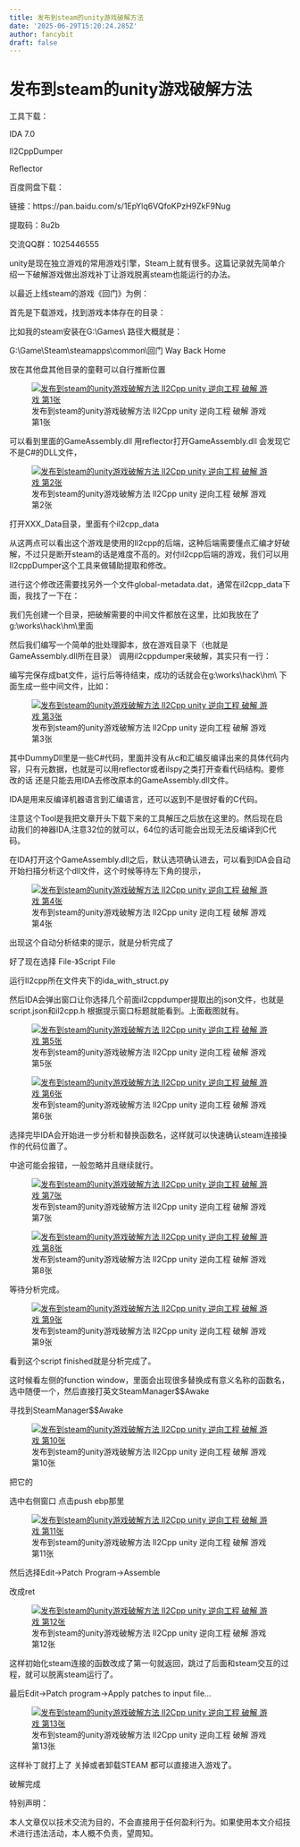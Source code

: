 ```yaml
---
title: 发布到steam的unity游戏破解方法
date: '2025-06-29T15:20:24.285Z'
author: fancybit
draft: false
---
```

<div class="header"><h1 class="single-title animate__animated animate__pulse animate__faster">发布到steam的unity游戏破解方法</h1></div>

<div class="content" id="content"><p>工具下载：</p><p>IDA 7.0</p><p>Il2CppDumper</p><p>Reflector</p><p>百度网盘下载：</p><p>链接：https://pan.baidu.com/s/1EpYlq6VQfoKPzH9ZkF9Nug&nbsp;</p><p>提取码：8u2b&nbsp;</p><p>交流QQ群：1025446555</p><p>unity是现在独立游戏的常用游戏引擎，Steam上就有很多。这篇记录就先简单介绍一下破解游戏做出游戏补丁让游戏脱离steam也能运行的办法。</p><p>以最近上线steam的游戏《回门》为例：</p><p>首先是下载游戏，找到游戏本体存在的目录：</p><p>比如我的steam安装在G:\Games\ 路径大概就是：</p><p>G:\Game\Steam\steamapps\common\回门 Way Back Home</p><p>放在其他盘其他目录的童鞋可以自行推断位置</p><p></p><figure><a class="lightgallery" href="https://www.fancybit.top/zb_users/upload/2021/02/202102081612769455458962.png" data-thumbnail="https://www.fancybit.top/zb_users/upload/2021/02/202102081612769455458962.png" data-sub-html="<h2>发布到steam的unity游戏破解方法  Il2Cpp unity 逆向工程 破解 游戏 第1张</h2><p>发布到steam的unity游戏破解方法  Il2Cpp unity 逆向工程 破解 游戏 第1张</p>"><img class="lazyload" src="/svg/loading.min.svg" data-src="https://www.fancybit.top/zb_users/upload/2021/02/202102081612769455458962.png" data-srcset="https://www.fancybit.top/zb_users/upload/2021/02/202102081612769455458962.png, https://www.fancybit.top/zb_users/upload/2021/02/202102081612769455458962.png 1.5x, https://www.fancybit.top/zb_users/upload/2021/02/202102081612769455458962.png 2x" data-sizes="auto" alt="发布到steam的unity游戏破解方法  Il2Cpp unity 逆向工程 破解 游戏 第1张" title="发布到steam的unity游戏破解方法  Il2Cpp unity 逆向工程 破解 游戏 第1张"></a><figcaption class="image-caption">发布到steam的unity游戏破解方法 Il2Cpp unity 逆向工程 破解 游戏 第1张</figcaption></figure><p></p><p>可以看到里面的GameAssembly.dll 用reflector打开GameAssembly.dll 会发现它不是C#的DLL文件，</p><p></p><figure><a class="lightgallery" href="https://www.fancybit.top/zb_users/upload/2021/02/202102081612769771842696.png" data-thumbnail="https://www.fancybit.top/zb_users/upload/2021/02/202102081612769771842696.png" data-sub-html="<h2>发布到steam的unity游戏破解方法  Il2Cpp unity 逆向工程 破解 游戏 第2张</h2><p>发布到steam的unity游戏破解方法  Il2Cpp unity 逆向工程 破解 游戏 第2张</p>"><img class="lazyload" src="/svg/loading.min.svg" data-src="https://www.fancybit.top/zb_users/upload/2021/02/202102081612769771842696.png" data-srcset="https://www.fancybit.top/zb_users/upload/2021/02/202102081612769771842696.png, https://www.fancybit.top/zb_users/upload/2021/02/202102081612769771842696.png 1.5x, https://www.fancybit.top/zb_users/upload/2021/02/202102081612769771842696.png 2x" data-sizes="auto" alt="发布到steam的unity游戏破解方法  Il2Cpp unity 逆向工程 破解 游戏 第2张" title="发布到steam的unity游戏破解方法  Il2Cpp unity 逆向工程 破解 游戏 第2张"></a><figcaption class="image-caption">发布到steam的unity游戏破解方法 Il2Cpp unity 逆向工程 破解 游戏 第2张</figcaption></figure><p></p><p>打开XXX_Data目录，里面有个il2cpp_data</p><p>从这两点可以看出这个游戏是使用的Il2cpp的后端，这种后端需要懂点汇编才好破解，不过只是断开steam的话是难度不高的。对付il2cpp后端的游戏，我们可以用Il2cppDumper这个工具来做辅助提取和修改。</p><p>进行这个修改还需要找另外一个文件global-metadata.dat，通常在il2cpp_data下面，我找了一下在：</p><!-- raw HTML omitted --><p>我们先创建一个目录，把破解需要的中间文件都放在这里，比如我放在了g:\works\hack\hm\里面</p><p>然后我们编写一个简单的批处理脚本，<!-- raw HTML omitted -->放在游戏目录下（也就是GameAssembly.dll所在目录）<!-- raw HTML omitted --> 调用il2cppdumper来破解，其实只有一行：</p><!-- raw HTML omitted --><p>编写完保存成bat文件，运行后等待结束，成功的话就会在g:\works\hack\hm\ 下面生成一些中间文件，比如：</p><p></p><figure><a class="lightgallery" href="https://www.fancybit.top/zb_users/upload/2021/02/202102081612770254767280.png" data-thumbnail="https://www.fancybit.top/zb_users/upload/2021/02/202102081612770254767280.png" data-sub-html="<h2>发布到steam的unity游戏破解方法  Il2Cpp unity 逆向工程 破解 游戏 第3张</h2><p>发布到steam的unity游戏破解方法  Il2Cpp unity 逆向工程 破解 游戏 第3张</p>"><img class="lazyload" src="/svg/loading.min.svg" data-src="https://www.fancybit.top/zb_users/upload/2021/02/202102081612770254767280.png" data-srcset="https://www.fancybit.top/zb_users/upload/2021/02/202102081612770254767280.png, https://www.fancybit.top/zb_users/upload/2021/02/202102081612770254767280.png 1.5x, https://www.fancybit.top/zb_users/upload/2021/02/202102081612770254767280.png 2x" data-sizes="auto" alt="发布到steam的unity游戏破解方法  Il2Cpp unity 逆向工程 破解 游戏 第3张" title="发布到steam的unity游戏破解方法  Il2Cpp unity 逆向工程 破解 游戏 第3张"></a><figcaption class="image-caption">发布到steam的unity游戏破解方法 Il2Cpp unity 逆向工程 破解 游戏 第3张</figcaption></figure><p></p><p>其中DummyDll里是一些C#代码，里面并没有从c和汇编反编译出来的具体代码内容，只有元数据，也就是可以用reflector或者ilspy之类打开查看代码结构。要修改的话 还是只能去用IDA去修改原本的GameAssembly.dll文件。</p><p>IDA是用来反编译机器语言到汇编语言，还可以返到不是很好看的C代码。</p><p>注意这个Tool是我把文章开头下载下来的工具解压之后放在这里的。然后现在启动我们的神器IDA,注意32位的就可以，64位的话可能会出现无法反编译到C代码。</p><p>在IDA打开这个GameAssembly.dll之后，默认选项确认进去，可以看到IDA会自动开始扫描分析这个dll文件，这个时候等待左下角的提示，</p><p></p><figure><a class="lightgallery" href="https://www.fancybit.top/zb_users/upload/2021/02/202102081612773227344163.png" data-thumbnail="https://www.fancybit.top/zb_users/upload/2021/02/202102081612773227344163.png" data-sub-html="<h2>发布到steam的unity游戏破解方法  Il2Cpp unity 逆向工程 破解 游戏 第4张</h2><p>发布到steam的unity游戏破解方法  Il2Cpp unity 逆向工程 破解 游戏 第4张</p>"><img class="lazyload" src="/svg/loading.min.svg" data-src="https://www.fancybit.top/zb_users/upload/2021/02/202102081612773227344163.png" data-srcset="https://www.fancybit.top/zb_users/upload/2021/02/202102081612773227344163.png, https://www.fancybit.top/zb_users/upload/2021/02/202102081612773227344163.png 1.5x, https://www.fancybit.top/zb_users/upload/2021/02/202102081612773227344163.png 2x" data-sizes="auto" alt="发布到steam的unity游戏破解方法  Il2Cpp unity 逆向工程 破解 游戏 第4张" title="发布到steam的unity游戏破解方法  Il2Cpp unity 逆向工程 破解 游戏 第4张"></a><figcaption class="image-caption">发布到steam的unity游戏破解方法 Il2Cpp unity 逆向工程 破解 游戏 第4张</figcaption></figure><p></p><p>出现这个自动分析结束的提示，就是分析完成了</p><p>好了现在选择 File-》Script File</p><p>运行Il2cpp所在文件夹下的ida_with_struct.py&nbsp;</p><p>然后IDA会弹出窗口让你选择几个前面il2cppdumper提取出的json文件，也就是script.json和il2cpp.h 根据提示窗口标题就能看到。上面截图就有。</p><p></p><figure><a class="lightgallery" href="https://www.fancybit.top/zb_users/upload/2021/02/202102081612773358113420.png" data-thumbnail="https://www.fancybit.top/zb_users/upload/2021/02/202102081612773358113420.png" data-sub-html="<h2>发布到steam的unity游戏破解方法  Il2Cpp unity 逆向工程 破解 游戏 第5张</h2><p>发布到steam的unity游戏破解方法  Il2Cpp unity 逆向工程 破解 游戏 第5张</p>"><img class="lazyload" src="/svg/loading.min.svg" data-src="https://www.fancybit.top/zb_users/upload/2021/02/202102081612773358113420.png" data-srcset="https://www.fancybit.top/zb_users/upload/2021/02/202102081612773358113420.png, https://www.fancybit.top/zb_users/upload/2021/02/202102081612773358113420.png 1.5x, https://www.fancybit.top/zb_users/upload/2021/02/202102081612773358113420.png 2x" data-sizes="auto" alt="发布到steam的unity游戏破解方法  Il2Cpp unity 逆向工程 破解 游戏 第5张" title="发布到steam的unity游戏破解方法  Il2Cpp unity 逆向工程 破解 游戏 第5张"></a><figcaption class="image-caption">发布到steam的unity游戏破解方法 Il2Cpp unity 逆向工程 破解 游戏 第5张</figcaption></figure><p></p><p></p><figure><a class="lightgallery" href="https://www.fancybit.top/zb_users/upload/2021/02/202102081612773390409333.png" data-thumbnail="https://www.fancybit.top/zb_users/upload/2021/02/202102081612773390409333.png" data-sub-html="<h2>发布到steam的unity游戏破解方法  Il2Cpp unity 逆向工程 破解 游戏 第6张</h2><p>发布到steam的unity游戏破解方法  Il2Cpp unity 逆向工程 破解 游戏 第6张</p>"><img class="lazyload" src="/svg/loading.min.svg" data-src="https://www.fancybit.top/zb_users/upload/2021/02/202102081612773390409333.png" data-srcset="https://www.fancybit.top/zb_users/upload/2021/02/202102081612773390409333.png, https://www.fancybit.top/zb_users/upload/2021/02/202102081612773390409333.png 1.5x, https://www.fancybit.top/zb_users/upload/2021/02/202102081612773390409333.png 2x" data-sizes="auto" alt="发布到steam的unity游戏破解方法  Il2Cpp unity 逆向工程 破解 游戏 第6张" title="发布到steam的unity游戏破解方法  Il2Cpp unity 逆向工程 破解 游戏 第6张"></a><figcaption class="image-caption">发布到steam的unity游戏破解方法 Il2Cpp unity 逆向工程 破解 游戏 第6张</figcaption></figure><p></p><p>选择完毕IDA会开始进一步分析和替换函数名，这样就可以快速确认steam连接操作的代码位置了。</p><p>中途可能会报错，一般忽略并且继续就行。</p><p></p><figure><a class="lightgallery" href="https://www.fancybit.top/zb_users/upload/2021/02/202102081612773435461694.png" data-thumbnail="https://www.fancybit.top/zb_users/upload/2021/02/202102081612773435461694.png" data-sub-html="<h2>发布到steam的unity游戏破解方法  Il2Cpp unity 逆向工程 破解 游戏 第7张</h2><p>发布到steam的unity游戏破解方法  Il2Cpp unity 逆向工程 破解 游戏 第7张</p>"><img class="lazyload" src="/svg/loading.min.svg" data-src="https://www.fancybit.top/zb_users/upload/2021/02/202102081612773435461694.png" data-srcset="https://www.fancybit.top/zb_users/upload/2021/02/202102081612773435461694.png, https://www.fancybit.top/zb_users/upload/2021/02/202102081612773435461694.png 1.5x, https://www.fancybit.top/zb_users/upload/2021/02/202102081612773435461694.png 2x" data-sizes="auto" alt="发布到steam的unity游戏破解方法  Il2Cpp unity 逆向工程 破解 游戏 第7张" title="发布到steam的unity游戏破解方法  Il2Cpp unity 逆向工程 破解 游戏 第7张"></a><figcaption class="image-caption">发布到steam的unity游戏破解方法 Il2Cpp unity 逆向工程 破解 游戏 第7张</figcaption></figure><p></p><p></p><figure><a class="lightgallery" href="https://www.fancybit.top/zb_users/upload/2021/02/202102081612773460329700.png" data-thumbnail="https://www.fancybit.top/zb_users/upload/2021/02/202102081612773460329700.png" data-sub-html="<h2>发布到steam的unity游戏破解方法  Il2Cpp unity 逆向工程 破解 游戏 第8张</h2><p>发布到steam的unity游戏破解方法  Il2Cpp unity 逆向工程 破解 游戏 第8张</p>"><img class="lazyload" src="/svg/loading.min.svg" data-src="https://www.fancybit.top/zb_users/upload/2021/02/202102081612773460329700.png" data-srcset="https://www.fancybit.top/zb_users/upload/2021/02/202102081612773460329700.png, https://www.fancybit.top/zb_users/upload/2021/02/202102081612773460329700.png 1.5x, https://www.fancybit.top/zb_users/upload/2021/02/202102081612773460329700.png 2x" data-sizes="auto" alt="发布到steam的unity游戏破解方法  Il2Cpp unity 逆向工程 破解 游戏 第8张" title="发布到steam的unity游戏破解方法  Il2Cpp unity 逆向工程 破解 游戏 第8张"></a><figcaption class="image-caption">发布到steam的unity游戏破解方法 Il2Cpp unity 逆向工程 破解 游戏 第8张</figcaption></figure><p></p><p>等待分析完成。</p><p></p><figure><a class="lightgallery" href="https://www.fancybit.top/zb_users/upload/2021/02/202102081612773878613413.png" data-thumbnail="https://www.fancybit.top/zb_users/upload/2021/02/202102081612773878613413.png" data-sub-html="<h2>发布到steam的unity游戏破解方法  Il2Cpp unity 逆向工程 破解 游戏 第9张</h2><p>发布到steam的unity游戏破解方法  Il2Cpp unity 逆向工程 破解 游戏 第9张</p>"><img class="lazyload" src="/svg/loading.min.svg" data-src="https://www.fancybit.top/zb_users/upload/2021/02/202102081612773878613413.png" data-srcset="https://www.fancybit.top/zb_users/upload/2021/02/202102081612773878613413.png, https://www.fancybit.top/zb_users/upload/2021/02/202102081612773878613413.png 1.5x, https://www.fancybit.top/zb_users/upload/2021/02/202102081612773878613413.png 2x" data-sizes="auto" alt="发布到steam的unity游戏破解方法  Il2Cpp unity 逆向工程 破解 游戏 第9张" title="发布到steam的unity游戏破解方法  Il2Cpp unity 逆向工程 破解 游戏 第9张"></a><figcaption class="image-caption">发布到steam的unity游戏破解方法 Il2Cpp unity 逆向工程 破解 游戏 第9张</figcaption></figure><p></p><p>看到这个script finished就是分析完成了。</p><p>这时候看左侧的function window，里面会出现很多替换成有意义名称的函数名，选中随便一个，然后直接打英文SteamManager$$Awake</p><p>寻找到SteamManager$$Awake</p><figure><a class="lightgallery" href="https://www.fancybit.top/zb_users/upload/2021/02/202102081612774007895413.png" data-thumbnail="https://www.fancybit.top/zb_users/upload/2021/02/202102081612774007895413.png" data-sub-html="<h2>发布到steam的unity游戏破解方法  Il2Cpp unity 逆向工程 破解 游戏 第10张</h2><p>发布到steam的unity游戏破解方法  Il2Cpp unity 逆向工程 破解 游戏 第10张</p>"><img class="lazyload" src="/svg/loading.min.svg" data-src="https://www.fancybit.top/zb_users/upload/2021/02/202102081612774007895413.png" data-srcset="https://www.fancybit.top/zb_users/upload/2021/02/202102081612774007895413.png, https://www.fancybit.top/zb_users/upload/2021/02/202102081612774007895413.png 1.5x, https://www.fancybit.top/zb_users/upload/2021/02/202102081612774007895413.png 2x" data-sizes="auto" alt="发布到steam的unity游戏破解方法  Il2Cpp unity 逆向工程 破解 游戏 第10张" title="发布到steam的unity游戏破解方法  Il2Cpp unity 逆向工程 破解 游戏 第10张"></a><figcaption class="image-caption">发布到steam的unity游戏破解方法 Il2Cpp unity 逆向工程 破解 游戏 第10张</figcaption></figure>把它的<p></p><p>选中右侧窗口 点击push ebp那里</p><p></p><figure><a class="lightgallery" href="https://www.fancybit.top/zb_users/upload/2021/02/202102081612774146206962.png" data-thumbnail="https://www.fancybit.top/zb_users/upload/2021/02/202102081612774146206962.png" data-sub-html="<h2>发布到steam的unity游戏破解方法  Il2Cpp unity 逆向工程 破解 游戏 第11张</h2><p>发布到steam的unity游戏破解方法  Il2Cpp unity 逆向工程 破解 游戏 第11张</p>"><img class="lazyload" src="/svg/loading.min.svg" data-src="https://www.fancybit.top/zb_users/upload/2021/02/202102081612774146206962.png" data-srcset="https://www.fancybit.top/zb_users/upload/2021/02/202102081612774146206962.png, https://www.fancybit.top/zb_users/upload/2021/02/202102081612774146206962.png 1.5x, https://www.fancybit.top/zb_users/upload/2021/02/202102081612774146206962.png 2x" data-sizes="auto" alt="发布到steam的unity游戏破解方法  Il2Cpp unity 逆向工程 破解 游戏 第11张" title="发布到steam的unity游戏破解方法  Il2Cpp unity 逆向工程 破解 游戏 第11张"></a><figcaption class="image-caption">发布到steam的unity游戏破解方法 Il2Cpp unity 逆向工程 破解 游戏 第11张</figcaption></figure><p></p><p>然后选择Edit-&gt;Patch Program-&gt;Assemble</p><p>改成ret</p><p></p><figure><a class="lightgallery" href="https://www.fancybit.top/zb_users/upload/2021/02/202102081612774178582756.png" data-thumbnail="https://www.fancybit.top/zb_users/upload/2021/02/202102081612774178582756.png" data-sub-html="<h2>发布到steam的unity游戏破解方法  Il2Cpp unity 逆向工程 破解 游戏 第12张</h2><p>发布到steam的unity游戏破解方法  Il2Cpp unity 逆向工程 破解 游戏 第12张</p>"><img class="lazyload" src="/svg/loading.min.svg" data-src="https://www.fancybit.top/zb_users/upload/2021/02/202102081612774178582756.png" data-srcset="https://www.fancybit.top/zb_users/upload/2021/02/202102081612774178582756.png, https://www.fancybit.top/zb_users/upload/2021/02/202102081612774178582756.png 1.5x, https://www.fancybit.top/zb_users/upload/2021/02/202102081612774178582756.png 2x" data-sizes="auto" alt="发布到steam的unity游戏破解方法  Il2Cpp unity 逆向工程 破解 游戏 第12张" title="发布到steam的unity游戏破解方法  Il2Cpp unity 逆向工程 破解 游戏 第12张"></a><figcaption class="image-caption">发布到steam的unity游戏破解方法 Il2Cpp unity 逆向工程 破解 游戏 第12张</figcaption></figure><p></p><p>这样初始化steam连接的函数改成了第一句就返回，跳过了后面和steam交互的过程，就可以脱离steam运行了。</p><p>最后Edit-&gt;Patch program-&gt;Apply patches to input file…</p><p></p><figure><a class="lightgallery" href="https://www.fancybit.top/zb_users/upload/2021/02/202102081612774242807778.png" data-thumbnail="https://www.fancybit.top/zb_users/upload/2021/02/202102081612774242807778.png" data-sub-html="<h2>发布到steam的unity游戏破解方法  Il2Cpp unity 逆向工程 破解 游戏 第13张</h2><p>发布到steam的unity游戏破解方法  Il2Cpp unity 逆向工程 破解 游戏 第13张</p>"><img class="lazyload" src="/svg/loading.min.svg" data-src="https://www.fancybit.top/zb_users/upload/2021/02/202102081612774242807778.png" data-srcset="https://www.fancybit.top/zb_users/upload/2021/02/202102081612774242807778.png, https://www.fancybit.top/zb_users/upload/2021/02/202102081612774242807778.png 1.5x, https://www.fancybit.top/zb_users/upload/2021/02/202102081612774242807778.png 2x" data-sizes="auto" alt="发布到steam的unity游戏破解方法  Il2Cpp unity 逆向工程 破解 游戏 第13张" title="发布到steam的unity游戏破解方法  Il2Cpp unity 逆向工程 破解 游戏 第13张"></a><figcaption class="image-caption">发布到steam的unity游戏破解方法 Il2Cpp unity 逆向工程 破解 游戏 第13张</figcaption></figure><p></p><p>这样补丁就打上了 关掉或者卸载STEAM 都可以直接进入游戏了。</p><p>破解完成</p><p>特别声明：</p><p>本人文章仅以技术交流为目的，不会直接用于任何盈利行为。如果使用本文介绍技术进行违法活动，本人概不负责，望周知。</p><!-- raw HTML omitted --></div>

